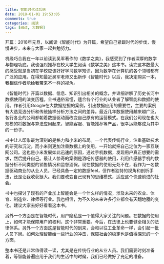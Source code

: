 ```yaml
---
title: 智能时代读后感
date: 2018-01-01 19:53:05
comments: true
categories: 阅读
tags: [阅读, 大数据]
---
```

开篇：2018年元旦，以阅读《智能时代》为开篇，希望自己紧跟时代的步伐，慢慢进步，未来与大家一起共勉努力。

机缘巧合我在一年以前读到吴军著作的《数学之美》，我感受到了作者深厚的数学与物理功底。我也强烈推荐在校大学生阅读《数学之美》这本书。读完这本数最大的感受就是当初在学校应该好好学习数学知识，因为数学在计算机的各个领域都有广泛的应用。在得知最近吴军老师又出新作《智能时代》以后，我决定购买一本，我相信作者能给我带来不一样的视角。

《智能时代》开篇以数据、信息、知识引出相关的概念，并详细讲解了历史长河中数据使用的演变历程。全书通俗易懂，适合各个行业的从业者了解智能和数据的使用。作者引用Google在大数据挖掘的案例，引出数据应用的重要性，主要的案例有大选竞选分析和传统抽样分析方法之间的差异。最近几年数据使用越来越广泛，各行各业的公司都朝着数据驱动而改变自己原有的运营模式。在我们公司现在也大规模的将数据与算法应用起来，智能客服、智能推荐等产品，很幸运能够成为其中的一份子。

书中让人印象最为深刻的是格力和小米的布局。一个代表传统行业，注重基础技术的研究和沉淀。而小米则更加注重数据上的使用，一开始就把自己定位为一家互联网公司。这也是小米发展如此迅速的原因，通过手机数据，发现用户真正想要的需求，然后提升自己。最让人惊奇的案例是酒吧传感器的使用，利用传感器手机的数据分析不同类型的销售情况和监督酒保。现在数据的使用无处不在，我作为一名数据驱动商业的从业人员，已经具备一定的数据feel，但作者独特的视角和剖析手法，还是让我收获挺大。我们要改变自己现有的思维模式，适应这个快速前进的社会。

书中也探讨了现有的产业加上智能会是一个什么样的情况，涉及未来的农业、体育、制造业、律师等行业。我也相信，为不久的未来许多行业都会有天翻地覆的变化。建议大家去好好看看这本书。

另外一个方面是在智能时代，用户隐私是一个值得大家关注的问题。在数据的使用上，如何才能保障用户的权利，这个非常重要。今后，在法律上也要健全相关的法律体系。另外一个方面这是智能时代的到来，会和以往工业革命一样，会引起一批人员下岗。如何处理智能给一些行业的冲击，保障社会的稳定也是值得深思的一个方面。

整本书还是非常值得读一读，尤其是在传统行业的从业人员。我们需要时刻准备着，等智能普遍应用于我们的生活中的时候，我们已经做好了充足的准备。






